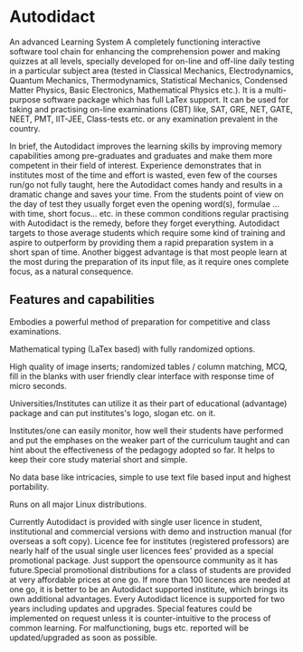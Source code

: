 # Autodidact
An advanced Learning System
A completely functioning interactive software tool chain for enhancing the comprehension power and making quizzes at all levels, specially developed for on-line and off-line daily testing in a particular subject area (tested in Classical Mechanics, Electrodynamics, Quantum Mechanics, Thermodynamics, Statistical Mechanics, Condensed Matter Physics, Basic Electronics, Mathematical Physics etc.). It is a multi-purpose software package which has full LaTex support. It can be used for taking and practising on-line examinations (CBT) like, SAT, GRE, NET, GATE, NEET, PMT, IIT-JEE, Class-tests etc. or any examination prevalent in the country. 

In brief, the Autodidact improves the learning skills by improving memory capabilities among pre-graduates and graduates and make them more competent in their field of interest. Experience demonstrates that in institutes most of the time and effort is wasted, even few of the courses run/go not fully taught, here the Autodidact comes handy and results in a dramatic change and saves your time. From the students point of view on the day of test they usually forget even the opening word(s), formulae ... with time, short focus... etc. in these common conditions regular practising with Autodidact is the remedy, before they forget everything. Autodidact targets to those average students which require some kind of training and aspire to outperform by providing them a rapid preparation system in a short span of time. Another biggest advantage is that most people learn at the most during the preparation of its input file, as it require ones complete focus, as a natural consequence.

Features and capabilities
-------------------------
Embodies a powerful method of preparation for competitive and class examinations.

Mathematical typing (LaTex based) with fully randomized options.

High quality of image inserts; randomized tables / column matching, MCQ, fill in the blanks with user friendly clear interface with response time of micro seconds.

Universities/Institutes can utilize it as their part of educational (advantage) package and can put institutes's logo, slogan etc. on it.

Institutes/one can easily monitor, how well their students have performed and put the emphases on the weaker part of the curriculum taught and can hint about the effectiveness of the pedagogy adopted so far. It helps to keep their core study material short and simple.  

No data base like intricacies, simple to use text file based input and highest portability.

Runs on all major Linux distributions.

Currently Autodidact is provided with single user  licence in student, institutional and commercial versions with demo and instruction manual (for overseas a soft copy). Licence fee for institutes (registered professors) are nearly half of the usual single user licences fees' provided as a special promotional package. Just support the opensource community as it has future.Special promotional distributions for a class of students are provided at very affordable prices at one go. If more than 100 licences are needed at one go, it is better to be an Autodidact supported institute, which brings its own additional advantages. Every Autodidact licence is supported for two years including updates and upgrades. Special features could be implemented on request unless it is counter-intuitive to the process of common learning. For malfunctioning, bugs etc. reported will be updated/upgraded as soon as possible. 
